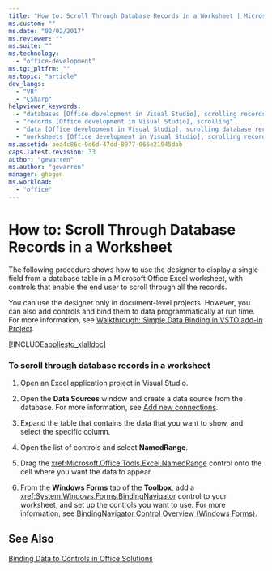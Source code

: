 ```yaml
---
title: "How to: Scroll Through Database Records in a Worksheet | Microsoft Docs"
ms.custom: ""
ms.date: "02/02/2017"
ms.reviewer: ""
ms.suite: ""
ms.technology: 
  - "office-development"
ms.tgt_pltfrm: ""
ms.topic: "article"
dev_langs: 
  - "VB"
  - "CSharp"
helpviewer_keywords: 
  - "databases [Office development in Visual Studio], scrolling records"
  - "records [Office development in Visual Studio], scrolling"
  - "data [Office development in Visual Studio], scrolling database records"
  - "worksheets [Office development in Visual Studio], scrolling records"
ms.assetid: aea4c86c-9d6d-47dd-8977-066e21945dab
caps.latest.revision: 33
author: "gewarren"
ms.author: "gewarren"
manager: ghogen
ms.workload: 
  - "office"
---
```

# How to: Scroll Through Database Records in a Worksheet
  The following procedure shows how to use the designer to display a single field from a database table in a Microsoft Office Excel worksheet, with controls that enable the end user to scroll through all the records.  
  
 You can use the designer only in document-level projects. However, you can also add controls and bind them to data programmatically at run time. For more information, see [Walkthrough: Simple Data Binding in VSTO add-in Project](../vsto/walkthrough-simple-data-binding-in-vsto-add-in-project.md).  
  
 [!INCLUDE[appliesto_xlalldoc](../vsto/includes/appliesto-xlalldoc-md.md)]  
  
### To scroll through database records in a worksheet  
  
1.  Open an Excel application project in Visual Studio.  
  
2.  Open the **Data Sources** window and create a data source from the database. For more information, see [Add new connections](../data-tools/add-new-connections.md).  
  
3.  Expand the table that contains the data that you want to show, and select the specific column.  
  
4.  Open the list of controls and select **NamedRange**.  
  
5.  Drag the <xref:Microsoft.Office.Tools.Excel.NamedRange> control onto the cell where you want the data to appear.  
  
6.  From the **Windows Forms** tab of the **Toolbox**, add a <xref:System.Windows.Forms.BindingNavigator> control to your worksheet, and set up the controls you want to use. For more information, see [BindingNavigator Control Overview &#40;Windows Forms&#41;](/dotnet/framework/winforms/controls/bindingnavigator-control-overview-windows-forms).  
  
## See Also  
 [Binding Data to Controls in Office Solutions](../vsto/binding-data-to-controls-in-office-solutions.md)  
  
  